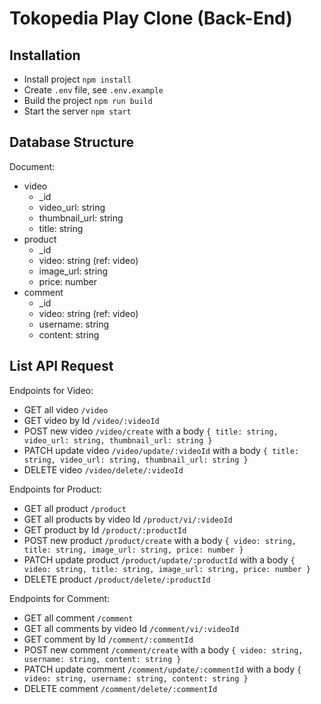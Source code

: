 # Tokopedia Play Clone (Back-End)

## Installation
- Install project `npm install`
- Create `.env` file, see `.env.example`
- Build the project `npm run build`
- Start the server `npm start`

## Database Structure
Document:
- video
  - _id
  - video_url: string
  - thumbnail_url: string
  - title: string
- product
  - _id
  - video: string (ref: video)
  - image_url: string
  - price: number
- comment
  - _id
  - video: string (ref: video)
  - username: string
  - content: string
## List API Request
Endpoints for Video:
- GET all video `/video`
- GET video by Id `/video/:videoId`
- POST new video `/video/create` with a body `{ title: string, video_url: string, thumbnail_url: string }`
- PATCH update video `/video/update/:videoId` with a body `{ title: string, video_url: string, thumbnail_url: string }`
- DELETE video `/video/delete/:videoId`

Endpoints for Product:
- GET all product `/product`
- GET all products by video Id `/product/vi/:videoId`
- GET product by Id `/product/:productId`
- POST new product `/product/create` with a body `{ video: string, title: string, image_url: string, price: number }`
- PATCH update product `/product/update/:productId` with a body `{ video: string, title: string, image_url: string, price: number }`
- DELETE product `/product/delete/:productId`

Endpoints for Comment:
- GET all comment `/comment`
- GET all comments by video Id `/comment/vi/:videoId`
- GET comment by Id `/comment/:commentId`
- POST new comment `/comment/create` with a body `{ video: string, username: string, content: string }`
- PATCH update comment `/comment/update/:commentId` with a body `{ video: string, username: string, content: string }`
- DELETE comment `/comment/delete/:commentId`
